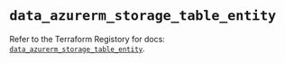 # `data_azurerm_storage_table_entity`

Refer to the Terraform Registory for docs: [`data_azurerm_storage_table_entity`](https://registry.terraform.io/providers/hashicorp/azurerm/3.68.0/docs/data-sources/storage_table_entity).
